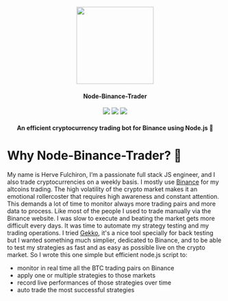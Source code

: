 <h1 align="center">
  <br>
  <a href="https://jsapp.me" target="_blank"><img src="https://avatars0.githubusercontent.com/u/13439477?s=200&v=4" width="180"></a>
</h1>

<h4 align="center">Node-Binance-Trader</h4>

<p align="center">
  <img src="https://img.shields.io/github/license/jsappme/node-binance-trader.svg">
  <img src="https://img.shields.io/github/stars/jsappme/node-binance-trader.svg">
  <img src="https://img.shields.io/github/issues/jsappme/node-binance-trader.svg">
</p>

<h4 align="center">An efficient cryptocurrency trading bot for Binance using Node.js 💸</h4>

# Why Node-Binance-Trader? 📖

My name is Herve Fulchiron, I’m a passionate full stack JS engineer, and I also trade cryptocurrencies on a weekly basis. I mostly use <a href="https://jsapp.me" target="_blank">Binance</a> for my altcoins trading. The high volatility of the crypto market makes it an emotional rollercoster that requires high awareness and constant attention. This demands a lot of time to monitor always more trading pairs and more data to process. Like most of the people I used to trade manually via the Binance website. I was slow to execute and beating the market gets more difficult every days.  It was time to automate my strategy testing and my trading operations. I tried <a href="https://github.com/askmike/gekko" target="_blank">Gekko</a>, it's a nice tool specially for back testing but I wanted something much simplier, dedicated to Binance, and to be able to test my strategies as fast and as easy as possible live on the crypto market. So I wrote this one simple but efficient node.js script to:

* monitor in real time all the BTC trading pairs on Binance
* apply one or multiple strategies to those markets 
* record live performances of those strategies over time
* auto trade the most successful strategies


